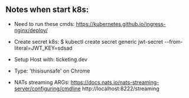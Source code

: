 ## Notes when start k8s:
+ Need to run these cmds:
https://kubernetes.github.io/ingress-nginx/deploy/

+ Create secret k8s:
$ kubectl create secret generic jwt-secret --from-literal=JWT_KEY=sdsad

+ Setup Host with: ticketing.dev

+ Type: 'thisisunsafe' on Chrome 

+ NATs streaming ARGs:
https://docs.nats.io/nats-streaming-server/configuring/cmdline
http://localhost:8222/streaming